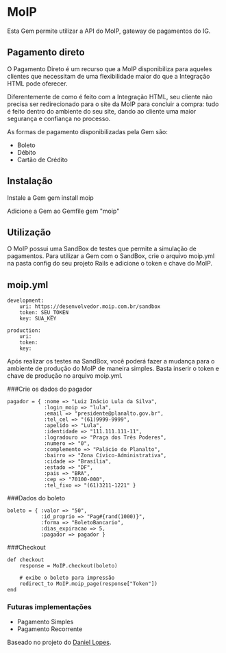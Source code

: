 # MoIP

Esta Gem permite utilizar a API do MoIP, gateway de pagamentos do IG.

## Pagamento direto

O Pagamento Direto é um recurso que a MoIP disponibiliza para aqueles clientes que necessitam de uma flexibilidade maior do que a Integração HTML pode oferecer.

Diferentemente de como é feito com a Integração HTML, seu cliente não precisa ser redirecionado para o site da MoIP para concluir a compra: tudo é feito dentro do ambiente do seu site, dando ao cliente uma maior segurança e confiança no processo.
	
As formas de pagamento disponibilizadas pela Gem são:

* Boleto
* Débito
* Cartão de Crédito

## Instalação

Instale a Gem
	gem install moip

Adicione a Gem ao Gemfile
	gem "moip"

## Utilização

O MoIP possui uma SandBox de testes que permite a simulação de pagamentos. Para utilizar a Gem com o SandBox, crie o arquivo moip.yml na pasta config do seu projeto Rails e adicione o token e chave do MoIP.

## moip.yml

	development:
	    uri: https://desenvolvedor.moip.com.br/sandbox
	    token: SEU_TOKEN
	    key: SUA_KEY

	production:
	    uri: 
	    token: 
	    key:

Após realizar os testes na SandBox, você poderá fazer a mudança para o ambiente de produção do MoIP de maneira simples. Basta inserir o token e chave de produção no arquivo moip.yml.

###Crie os dados do pagador

	pagador = { :nome => "Luiz Inácio Lula da Silva",
            	:login_moip => "lula",
            	:email => "presidente@planalto.gov.br",
            	:tel_cel => "(61)9999-9999",
            	:apelido => "Lula",
            	:identidade => "111.111.111-11",
            	:logradouro => "Praça dos Três Poderes",
            	:numero => "0",
            	:complemento => "Palácio do Planalto",
            	:bairro => "Zona Cívico-Administrativa",
            	:cidade => "Brasília",
            	:estado => "DF",
            	:pais => "BRA",
            	:cep => "70100-000",
            	:tel_fixo => "(61)3211-1221" }

###Dados do boleto

	boleto = { :valor => "50",
		   	   :id_proprio => "Pag#{rand(1000)}",
	           :forma => "BoletoBancario",
	           :dias_expiracao => 5,
	           :pagador => pagador }

###Checkout

	def checkout
		response = MoIP.checkout(boleto)

		# exibe o boleto para impressão
		redirect_to MoIP.moip_page(response["Token"])
	end

### Futuras implementações

* Pagamento Simples
* Pagamento Recorrente


Baseado no projeto do [Daniel Lopes](http://github.com/danielvlopes/moip_usage).